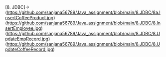 [8. JDBC]->
(https://github.com/sanjana56789/Java_assignment/blob/main/8.JDBC/8a.InsertCoffeeProduct.jpg)
(https://github.com/sanjana56789/Java_assignment/blob/main/8.JDBC/8.InsertEmployee.jpg)
(https://github.com/sanjana56789/Java_assignment/blob/main/8.JDBC/8.UpdateEmpRecord.jpg)
(https://github.com/sanjana56789/Java_assignment/blob/main/8.JDBC/8.UpdateCoffeeRecord.jpg)


